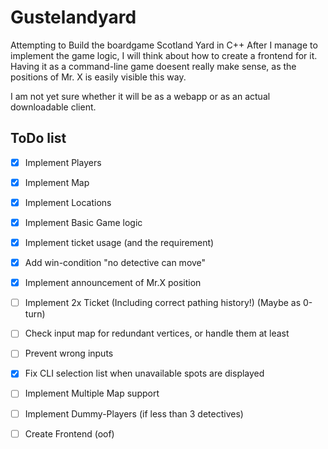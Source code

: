 # Gustelandyard
Attempting to Build the boardgame Scotland Yard in C++
After I manage to implement the game logic, I will think about how to create a frontend for it.
Having it as a command-line game doesent really make sense, as the positions of Mr. X is easily visible this way.

I am not yet sure whether it will be as a webapp or as an actual downloadable client.

## ToDo list
- [x] Implement Players
- [x] Implement Map
- [x] Implement Locations
- [x] Implement Basic Game logic
- [x] Implement ticket usage (and the requirement)
- [x] Add win-condition "no detective can move"
- [x] Implement announcement of Mr.X position
- [ ] Implement 2x Ticket (Including correct pathing history!) (Maybe as 0-turn)
- [ ] Check input map for redundant vertices, or handle them at least
- [ ] Prevent wrong inputs
- [x] Fix CLI selection list when unavailable spots are displayed
- [ ] Implement Multiple Map support
- [ ] Implement Dummy-Players (if less than 3 detectives)

- [ ] Create Frontend (oof)